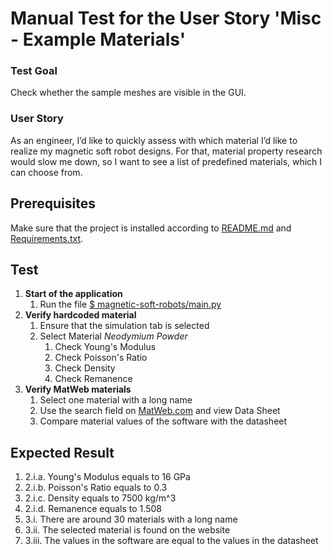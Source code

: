 # Manual Test for the User Story 'Misc - Example Materials'

### Test Goal
Check whether the sample meshes are visible in the GUI. 

### User Story
As an engineer, I’d like to quickly assess with which material I’d like to realize my magnetic soft robot designs. For that, material property research would slow me down, so I want to see a list of predefined materials, which I can choose from.

## Prerequisites
Make sure that the project is installed according to [README.md]() and [Requirements.txt]().

## Test

1. **Start of the application**
    1. Run the file [$ magnetic-soft-robots/main.py](../../../main.py)
2. **Verify hardcoded material**
    1. Ensure that the simulation tab is selected
    2. Select Material *Neodymium Powder*
        1. Check Young's Modulus
        2. Check Poisson's Ratio
        3. Check Density
        4. Check Remanence
3. **Verify MatWeb materials**
    1. Select one material with a long name
    2. Use the search field on [MatWeb.com](https://www.matweb.com/index.aspx) and view Data Sheet
    3. Compare material values of the software with the datasheet


## Expected Result
1. 2.i.a. Young's Modulus equals to 16 GPa
2. 2.i.b. Poisson's Ratio equals to 0.3
3. 2.i.c. Density equals to 7500 kg/m^3
4. 2.i.d. Remanence equals to 1.508
5. 3.i. There are around 30 materials with a long name
6. 3.ii. The selected material is found on the website
7. 3.iii. The values in the software are equal to the values in the datasheet 
